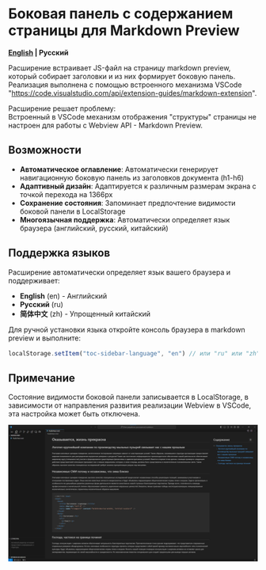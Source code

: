 # Боковая панель с содержанием страницы для Markdown Preview

**[English](README.md) | Русский**

Расширение встраивает JS-файл на страницу markdown preview, который собирает заголовки и из них формирует боковую панель. Реализация выполнена с помощью встроенного механизма VSCode "<https://code.visualstudio.com/api/extension-guides/markdown-extension>".

Расширение решает проблему:\
Встроенный в VSCode механизм отображения "структуры" страницы не настроен для работы с Webview API - Markdown Preview.

## Возможности

- **Автоматическое оглавление**: Автоматически генерирует навигационную боковую панель из заголовков документа (h1-h6)
- **Адаптивный дизайн**: Адаптируется к различным размерам экрана с точкой перехода на 1366px
- **Сохранение состояния**: Запоминает предпочтение видимости боковой панели в LocalStorage
- **Многоязычная поддержка**: Автоматически определяет язык браузера (английский, русский, китайский)

## Поддержка языков

Расширение автоматически определяет язык вашего браузера и поддерживает:
- **English** (en) - Английский
- **Русский** (ru)
- **简体中文** (zh) - Упрощенный китайский

Для ручной установки языка откройте консоль браузера в markdown preview и выполните:
```javascript
localStorage.setItem("toc-sidebar-language", "en") // или "ru" или "zh"
```

## Примечание

Состояние видимости боковой панели записывается в LocalStorage, в зависимости от направления развития реализации Webview в VSCode, эта настройка может быть отключена.

![Screenshot](https://raw.githubusercontent.com/Aligotr/VSCode_Markdown-Preview-TOC-Sidebar/refs/heads/main/assets/docs/Screenshot.jpg)

